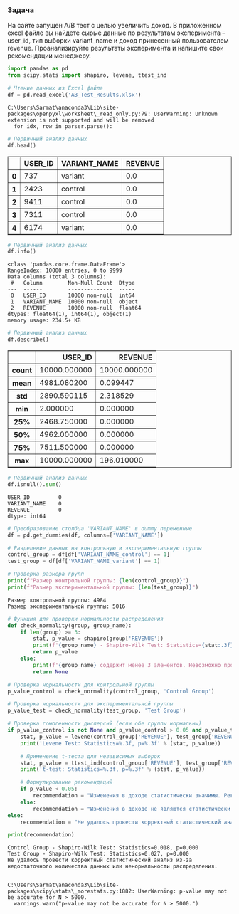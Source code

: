 ### Задача
На сайте запущен А/В тест с целью увеличить доход. В приложенном excel файле вы найдете сырые данные по результатам эксперимента – user_id, тип выборки variant_name и доход принесенный пользователем revenue.
Проанализируйте результаты эксперимента и напишите свои рекомендации менеджеру.


```python
import pandas as pd
from scipy.stats import shapiro, levene, ttest_ind
```


```python
# Чтение данных из Excel файла
df = pd.read_excel('AB_Test_Results.xlsx')
```

    C:\Users\Sarmat\anaconda3\Lib\site-packages\openpyxl\worksheet\_read_only.py:79: UserWarning: Unknown extension is not supported and will be removed
      for idx, row in parser.parse():
    


```python
# Первичный анализ данных
df.head()
```




<div>
<style scoped>
    .dataframe tbody tr th:only-of-type {
        vertical-align: middle;
    }

    .dataframe tbody tr th {
        vertical-align: top;
    }

    .dataframe thead th {
        text-align: right;
    }
</style>
<table border="1" class="dataframe">
  <thead>
    <tr style="text-align: right;">
      <th></th>
      <th>USER_ID</th>
      <th>VARIANT_NAME</th>
      <th>REVENUE</th>
    </tr>
  </thead>
  <tbody>
    <tr>
      <th>0</th>
      <td>737</td>
      <td>variant</td>
      <td>0.0</td>
    </tr>
    <tr>
      <th>1</th>
      <td>2423</td>
      <td>control</td>
      <td>0.0</td>
    </tr>
    <tr>
      <th>2</th>
      <td>9411</td>
      <td>control</td>
      <td>0.0</td>
    </tr>
    <tr>
      <th>3</th>
      <td>7311</td>
      <td>control</td>
      <td>0.0</td>
    </tr>
    <tr>
      <th>4</th>
      <td>6174</td>
      <td>variant</td>
      <td>0.0</td>
    </tr>
  </tbody>
</table>
</div>




```python
# Первичный анализ данных
df.info()
```

    <class 'pandas.core.frame.DataFrame'>
    RangeIndex: 10000 entries, 0 to 9999
    Data columns (total 3 columns):
     #   Column        Non-Null Count  Dtype  
    ---  ------        --------------  -----  
     0   USER_ID       10000 non-null  int64  
     1   VARIANT_NAME  10000 non-null  object 
     2   REVENUE       10000 non-null  float64
    dtypes: float64(1), int64(1), object(1)
    memory usage: 234.5+ KB
    


```python
# Первичный анализ данных
df.describe()
```




<div>
<style scoped>
    .dataframe tbody tr th:only-of-type {
        vertical-align: middle;
    }

    .dataframe tbody tr th {
        vertical-align: top;
    }

    .dataframe thead th {
        text-align: right;
    }
</style>
<table border="1" class="dataframe">
  <thead>
    <tr style="text-align: right;">
      <th></th>
      <th>USER_ID</th>
      <th>REVENUE</th>
    </tr>
  </thead>
  <tbody>
    <tr>
      <th>count</th>
      <td>10000.000000</td>
      <td>10000.000000</td>
    </tr>
    <tr>
      <th>mean</th>
      <td>4981.080200</td>
      <td>0.099447</td>
    </tr>
    <tr>
      <th>std</th>
      <td>2890.590115</td>
      <td>2.318529</td>
    </tr>
    <tr>
      <th>min</th>
      <td>2.000000</td>
      <td>0.000000</td>
    </tr>
    <tr>
      <th>25%</th>
      <td>2468.750000</td>
      <td>0.000000</td>
    </tr>
    <tr>
      <th>50%</th>
      <td>4962.000000</td>
      <td>0.000000</td>
    </tr>
    <tr>
      <th>75%</th>
      <td>7511.500000</td>
      <td>0.000000</td>
    </tr>
    <tr>
      <th>max</th>
      <td>10000.000000</td>
      <td>196.010000</td>
    </tr>
  </tbody>
</table>
</div>




```python
# Первичный анализ данных
df.isnull().sum()
```




    USER_ID         0
    VARIANT_NAME    0
    REVENUE         0
    dtype: int64




```python
# Преобразование столбца 'VARIANT_NAME' в dummy переменные
df = pd.get_dummies(df, columns=['VARIANT_NAME'])
```


```python
# Разделение данных на контрольную и экспериментальную группы
control_group = df[df['VARIANT_NAME_control'] == 1]
test_group = df[df['VARIANT_NAME_variant'] == 1]

# Проверка размера групп
print(f"Размер контрольной группы: {len(control_group)}")
print(f"Размер экспериментальной группы: {len(test_group)}")
```

    Размер контрольной группы: 4984
    Размер экспериментальной группы: 5016
    


```python
# Функция для проверки нормальности распределения
def check_normality(group, group_name):
    if len(group) >= 3:
        stat, p_value = shapiro(group['REVENUE'])
        print(f'{group_name} - Shapiro-Wilk Test: Statistics={stat:.3f}, p={p_value:.3f}')
        return p_value
    else:
        print(f'{group_name} содержит менее 3 элементов. Невозможно провести тест Шапиро-Уилка.')
        return None

# Проверка нормальности для контрольной группы
p_value_control = check_normality(control_group, 'Control Group')

# Проверка нормальности для экспериментальной группы
p_value_test = check_normality(test_group, 'Test Group')

# Проверка гомогенности дисперсий (если обе группы нормальны)
if p_value_control is not None and p_value_control > 0.05 and p_value_test is not None and p_value_test > 0.05:
    stat, p_value = levene(control_group['REVENUE'], test_group['REVENUE'])
    print('Levene Test: Statistics=%.3f, p=%.3f' % (stat, p_value))

    # Применение t-теста для независимых выборок
    stat, p_value = ttest_ind(control_group['REVENUE'], test_group['REVENUE'], equal_var=(p_value > 0.05))
    print('t-test: Statistics=%.3f, p=%.3f' % (stat, p_value))

    # Формулирование рекомендаций
    if p_value < 0.05:
        recommendation = "Изменения в доходе статистически значимы. Рекомендуется внедрить изменения на постоянной основе."
    else:
        recommendation = "Изменения в доходе не являются статистически значимыми. Рекомендуется провести дополнительные тесты или пересмотреть гипотезу."
else:
    recommendation = "Не удалось провести корректный статистический анализ из-за недостаточного количества данных или ненормальности распределения."

print(recommendation)
```

    Control Group - Shapiro-Wilk Test: Statistics=0.018, p=0.000
    Test Group - Shapiro-Wilk Test: Statistics=0.027, p=0.000
    Не удалось провести корректный статистический анализ из-за недостаточного количества данных или ненормальности распределения.
    

    C:\Users\Sarmat\anaconda3\Lib\site-packages\scipy\stats\_morestats.py:1882: UserWarning: p-value may not be accurate for N > 5000.
      warnings.warn("p-value may not be accurate for N > 5000.")
    
